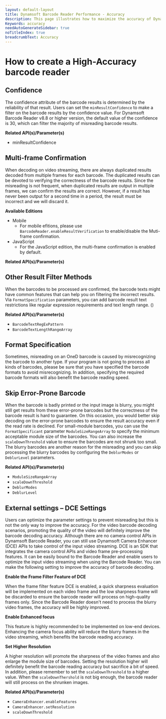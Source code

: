 ```yaml
---
layout: default-layout
title: Dynamsoft Barcode Reader Performance - Accuracy
description: This page illustrates how to maximize the accuracy of Dynamsoft Barcode Reader
Keywords: accuracy
needAutoGenerateSidebar: true
noTitleIndex: true
breadcrumbText: Accuracy
---
```


# How to create a High-Accuracy barcode reader

## Confidence

The confidence attribute of the barcode results is determined by the reliability of that result. Users can set the `minResultConfidence` to make a filter on the barcode results by the confidence value.  For Dynamsoft Barcode Reader v8.8 or higher version, the default value of the confidence is 30, which can filter the majority of misreading barcode results.

**Related API(s)/Parameter(s)**

- minResultConfidence

## Multi-frame Confirmation

When decoding on video streaming, there are always duplicated results decoded from multiple frames for each barcode. The duplicated results can be devoted to verifying the correctness of the barcode results. Since the misreading is not frequent, when duplicated results are output in multiple frames, we can confirm the results are correct. However, if a result has never been output for a second time in a period, the result must be incorrect and we will discard it.

**Available Editions**

- Mobile
  - For mobile efitions, please use `BarcodeReader.enableResultVerification` to enable/disable the Muti-frame confirmation.
- JavaScript
  - For the JavaScript edition, the multi-frame confirmation is enabled by default.

**Related API(s)/Parameter(s)**

## Other Result Filter Methods

When the barcodes to be processed are confirmed, the barcode texts might have common features that can help you on filtering the incorrect results. Via `FormatSpecification` parameters, you can add barcode result text restrictions like regular expression requirements and text length range. ()

**Related API(s)/Parameter(s)**

- `BarcodeTextRegExPattern`
- `BarcodeTextLengthRangeArray`

## Format Specification

Sometimes, misreading on an OneD barcode is caused by misrecognizing the barcode to another type. If your program is not going to process all kinds of barcodes, please be sure that you have specified the barcode formats to avoid misrecognizing. In addition, specifying the required barcode formats will also benefit the barcode reading speed.

## Skip Error-Prone Barcode

When the barcode is badly printed or the input image is blurry, you might still get results from these error-prone barcodes but the correctness of the barcode result is hard to guarantee. On this occasion, you would better skip decoding on the error-prone barcodes to ensure the result accuracy even if the read rate is declined. For small-module barcodes, you can use the `FormatSpecificant` parameter `ModuleSizeRangeArray` to specify the minimum acceptable module size of the barcodes. You can also increase the `scaleDownThreshold` value to ensure the barcodes are not shrunk too small. The blurry barcodes are another reason for the misreading and you can skip processing the blurry barcodes by configuring the `DeblurModes` or `DeblurLevel` parameters.

**Related API(s)/Parameter(s)**

- `ModuleSizeRangeArray`
- `scaleDownThreshold`
- `DeblurModes`
- `DeblurLevel`

## External settings – DCE Settings

Users can optimize the parameter settings to prevent misreading but this is not the only way to improve the accuracy. For the video barcode decoding scenarios, promoting the quality of the video will definitely improve the barcode decoding accuracy. Although there are no camera control APIs in Dynamsoft Barcode Reader, you can still use Dynamsoft Camera Enhancer (DCE) APIs to take control of the input video streaming. DCE is an SDK that integrates the camera control APIs and video frame pre-processing features. It can be easily bound to the Barcode Reader and enable users to optimize the input video streaming when using the Barcode Reader. You can make the following setting to improve the accuracy of barcode decoding.

**Enable the Frame Filter Feature of DCE**

When the frame filter feature DCE is enabled, a quick sharpness evaluation will be implemented on each video frame and the low sharpness frame will be discarded to ensure the barcode reader will process on high-quality frames only. Since the Barcode Reader doesn't need to process the blurry video frames, the accuracy will be highly improved.

**Enable Enhanced focus**

This feature is highly recommended to be implemented on low-end devices. Enhancing the camera focus ability will reduce the blurry frames in the video streaming, which benefits the barcode reading accuracy.

**Set Higher Resolution**

A higher resolution will promote the sharpness of the video frames and also enlarge the module size of barcodes. Setting the resolution higher will definitely benefit the barcode reading accuracy but sacrifice a bit of speed. In addition, please remember to set the `scaleDownThreshold` to a higher value. When the `scaleDownThershold` is not big enough, the barcode reader will still process on the shrunken images.

**Related API(s)/Parameter(s)**

- `CameraEnhancer.enableFeatures`
- `CameraEnhancer.setResolution`
- `scaleDownThreshold`
